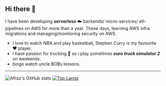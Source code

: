 ## Hi there 👋

I have been developing **serverless** ☁️ backends/ micro-services/ etl-pipelines on AWS for more than a year. These days, learning AWS infra migrations and managing/monitoring security on AWS.

* I love to watch NBA and play basketball, Stephen Curry is my favourite ❤️ player.
* I have passion for trucking 🚛 so i play sometimes _**euro truck simulator 2**_ on weekends.
* binge watch uncle BOBs lessons.

----

![Afraz's GitHub stats](https://github-readme-stats-afraz-khan.vercel.app/api?username=afraz-khan&bg_color=30,e96443,904e95&title_color=fff&text_color=fff) 
[![Top Langs](https://github-readme-stats-afraz-khan.vercel.app/api/top-langs/?username=afraz-khan&layout=compact)](https://github.com/afraz-khan/my-github-readme-stats)

<!--
**MrAfrazKhan/MrAfrazKhan** is a ✨ _special_ ✨ repository because its `README.md` (this file) appears on your GitHub profile.
Here are some ideas to get you started:

- 🔭 I’m currently working on ...
- 🌱 I’m currently learning ...
- 👯 I’m looking to collaborate on ...
- 🤔 I’m looking for help with ...
- 💬 Ask me about ...
- 📫 How to reach me: ...
- 😄 Pronouns: ...
- ⚡ Fun fact: ...
-->
